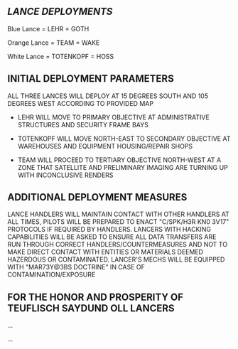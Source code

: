 ## *LANCE DEPLOYMENTS*

Blue Lance = LEHR = GOTH

Orange Lance = TEAM = WAKE 

White Lance = TOTENKOPF = HOSS

## INITIAL DEPLOYMENT PARAMETERS

ALL THREE LANCES WILL DEPLOY AT 15 DEGREES SOUTH AND 105 DEGREES WEST ACCORDING TO PROVIDED MAP

* LEHR WILL MOVE TO PRIMARY OBJECTIVE AT ADMINISTRATIVE STRUCTURES AND SECURITY FRAME BAYS

* TOTENKOPF WILL MOVE NORTH-EAST TO SECONDARY OBJECTIVE AT WAREHOUSES AND EQUIPMENT HOUSING/REPAIR SHOPS

* TEAM WILL PROCEED TO TERTIARY OBJECTIVE NORTH-WEST AT A ZONE THAT SATELLITE AND PRELIMINARY IMAGING ARE TURNING UP WITH INCONCLUSIVE RENDERS

## ADDITIONAL DEPLOYMENT MEASURES 

LANCE HANDLERS WILL MAINTAIN CONTACT WITH OTHER HANDLERS AT ALL TIMES, PILOTS WILL BE PREPARED TO ENACT "C/SPK/H3R KN0 3V17" 
PROTOCOLS IF REQUIRED BY HANDLERS.  LANCERS WITH HACKING CAPABILITIES WILL BE ASKED TO ENSURE ALL DATA TRANSFERS ARE RUN THROUGH CORRECT
HANDLERS/COUNTERMEASURES AND NOT TO MAKE DIRECT CONTACT WITH ENTITIES OR MATERIALS DEEMED HAZERDOUS OR CONTAMINATED. LANCER'S MECHS WILL BE 
EQUIPPED WITH "MAR73Y@3BS DOCTRINE" IN CASE OF CONTAMINATION/EXPOSURE


## FOR THE HONOR AND PROSPERITY OF TEUFLISCH SAYDUND OLL LANCERS


...


...
